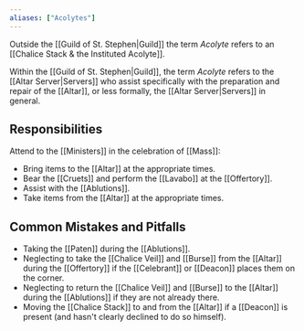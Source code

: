 ```yaml
---
aliases: ["Acolytes"]
---
```

Outside the [[Guild of St. Stephen|Guild]] the term _Acolyte_ refers to an [[Chalice Stack & the Instituted Acolyte]].

Within the [[Guild of St. Stephen|Guild]], the term _Acolyte_ refers to the [[Altar Server|Servers]] who assist specifically with the preparation and repair of the [[Altar]], or less formally, the [[Altar Server|Servers]] in general.

## Responsibilities
Attend to the [[Ministers]] in the celebration of [[Mass]]:
- Bring items to the [[Altar]] at the appropriate times.
- Bear the [[Cruets]] and perform the [[Lavabo]] at the [[Offertory]].
- Assist with the [[Ablutions]].
- Take items from the [[Altar]] at the appropriate times.

## Common Mistakes and Pitfalls
- Taking the [[Paten]] during the [[Ablutions]].
- Neglecting to take the [[Chalice Veil]] and [[Burse]] from the [[Altar]] during the [[Offertory]] if the [[Celebrant]] or [[Deacon]] places them on the corner.
- Neglecting to return the [[Chalice Veil]] and [[Burse]] to the [[Altar]] during the [[Ablutions]] if they are not already there.
- Moving the [[Chalice Stack]] to and from the [[Altar]] if a [[Deacon]] is present (and hasn't clearly declined to do so himself).